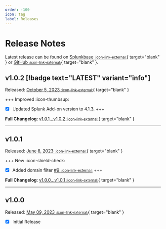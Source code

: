 ```yaml
---
order: -100
icon: tag
label: Releases
---
```


# Release Notes

Latest release can be found on [Splunkbase <small>:icon-link-external:</small>](https://splunkbase.splunk.com/app/6893){ target="blank" } or [GitHub <small>:icon-link-external:</small>](https://github.com/ZachChristensen28/TA-crowdstrike-identities/releases){ target="blank" }.

## v1.0.2 [!badge text="LATEST" variant="info"]

Released: [October 5, 2023 <small>:icon-link-external:</small>](https://github.com/ZachChristensen28/TA-crowdstrike-identities/releases/tag/v1.0.2){ target="blank" }

+++ Improved :icon-thumbsup:
- [x] Updated Splunk Add-on version to 4.1.3.
+++

**Full Changelog**: [v1.0.1...v1.0.2 <small>:icon-link-external:</small>](https://github.com/ZachChristensen28/TA-crowdstrike-identities/compare/v1.0.1...v1.0.2){ target="blank" }

---

## v1.0.1

Released: [June 8, 2023 <small>:icon-link-external:</small>](https://github.com/ZachChristensen28/TA-crowdstrike-identities/releases/tag/v1.0.1){ target="blank" }

+++ New :icon-shield-check:
- [x] Added domain filter [#9 <small>:icon-link-external:</small>](https://github.com/ZachChristensen28/TA-crowdstrike-identities/issues/9)
+++

**Full Changelog**: [v1.0.0...v1.0.1 <small>:icon-link-external:</small>](https://github.com/ZachChristensen28/TA-crowdstrike-identities/compare/v1.0.0...v1.0.1){ target="blank" }

---

## v1.0.0 

Released: [May 09, 2023 <small>:icon-link-external:</small>](https://github.com/ZachChristensen28/TA-crowdstrike-identities/releases/tag/v1.0.0){ target="blank" }

- [x] Initial Release
